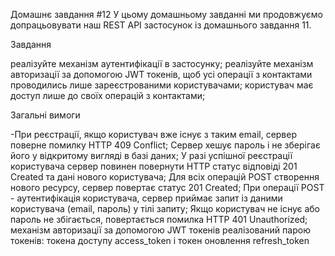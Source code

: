 Домашнє завдання #12
У цьому домашньому завданні ми продовжуємо допрацьовувати наш REST API застосунок із домашнього завдання 11.

Завдання

реалізуйте механізм аутентифікації в застосунку;
реалізуйте механізм авторизації за допомогою JWT токенів, щоб усі операції з контактами проводились лише зареєстрованими користувачами;
користувач має доступ лише до своїх операцій з контактами;


Загальні вимоги

-При реєстрації, якщо користувач вже існує з таким email, сервер поверне помилку HTTP 409 Conflict;
Сервер хешує пароль і не зберігає його у відкритому вигляді в базі даних;
У разі успішної реєстрації користувача сервер повинен повернути HTTP статус відповіді 201 Created та дані нового користувача;
Для всіх операцій POST створення нового ресурсу, сервер повертає статус 201 Created;
При операції POST - аутентифікація користувача, сервер приймає запит із даними користувача (email, пароль) у тілі запиту;
Якщо користувач не існує або пароль не збігається, повертається помилка HTTP 401 Unauthorized;
механізм авторизації за допомогою JWT токенів реалізований парою токенів: токена доступу access_token і токен оновлення refresh_token
